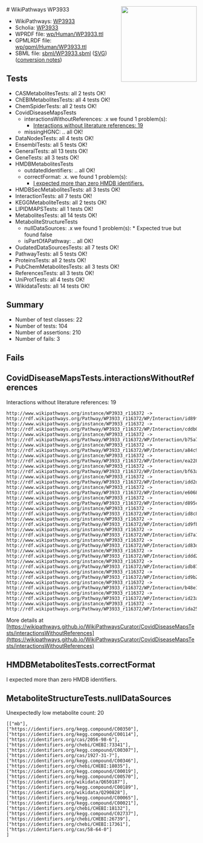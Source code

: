 <img style="float: right; width: 200px" src="../logo.png" />
# WikiPathways WP3933

* WikiPathways: [WP3933](https://identifiers.org/wikipathways:WP3933)
* Scholia: [WP3933](https://scholia.toolforge.org/wikipathways/WP3933)
* WPRDF file: [wp/Human/WP3933.ttl](../wp/Human/WP3933.ttl)
* GPMLRDF file: [wp/gpml/Human/WP3933.ttl](../wp/gpml/Human/WP3933.ttl)
* SBML file: [sbml/WP3933.sbml](../sbml/WP3933.sbml) ([SVG](../sbml/WP3933.svg)) ([conversion notes](../sbml/WP3933.txt))

## Tests
* CASMetabolitesTests: all 2 tests OK!
* ChEBIMetabolitesTests: all 4 tests OK!
* ChemSpiderTests: all 2 tests OK!
* CovidDiseaseMapsTests
    * interactionsWithoutReferences: .x we found 1 problem(s):
        * [Interactions without literature references: 19](#9701ccea)
    * missingHGNC: .. all OK!
* DataNodesTests: all 4 tests OK!
* EnsemblTests: all 5 tests OK!
* GeneralTests: all 13 tests OK!
* GeneTests: all 3 tests OK!
* HMDBMetabolitesTests
    * outdatedIdentifiers: .. all OK!
    * correctFormat: .x. we found 1 problem(s):
        * [I expected more than zero HMDB identifiers.](#ad154c1e)
* HMDBSecMetabolitesTests: all 3 tests OK!
* InteractionTests: all 7 tests OK!
* KEGGMetaboliteTests: all 2 tests OK!
* LIPIDMAPSTests: all 1 tests OK!
* MetabolitesTests: all 14 tests OK!
* MetaboliteStructureTests
    * nullDataSources: .x we found 1 problem(s):
            * Expected true but found false
    * isPartOfAPathway: .. all OK!
* OudatedDataSourcesTests: all 7 tests OK!
* PathwayTests: all 5 tests OK!
* ProteinsTests: all 2 tests OK!
* PubChemMetabolitesTests: all 3 tests OK!
* ReferencesTests: all 3 tests OK!
* UniProtTests: all 4 tests OK!
* WikidataTests: all 14 tests OK!


## Summary

* Number of test classes: 22
* Number of tests: 104
* Number of assertions: 210
* Number of fails: 3

## Fails

<a name="9701ccea" />

## CovidDiseaseMapsTests.interactionsWithoutReferences

Interactions without literature references: 19
```
http://www.wikipathways.org/instance/WP3933_r116372 -> http://rdf.wikipathways.org/Pathway/WP3933_r116372/WP/Interaction/id89f85b6
http://www.wikipathways.org/instance/WP3933_r116372 -> http://rdf.wikipathways.org/Pathway/WP3933_r116372/WP/Interaction/cddb0
http://www.wikipathways.org/instance/WP3933_r116372 -> http://rdf.wikipathways.org/Pathway/WP3933_r116372/WP/Interaction/b75a7
http://www.wikipathways.org/instance/WP3933_r116372 -> http://rdf.wikipathways.org/Pathway/WP3933_r116372/WP/Interaction/a84c9
http://www.wikipathways.org/instance/WP3933_r116372 -> http://rdf.wikipathways.org/Pathway/WP3933_r116372/WP/Interaction/ea228
http://www.wikipathways.org/instance/WP3933_r116372 -> http://rdf.wikipathways.org/Pathway/WP3933_r116372/WP/Interaction/bf63a
http://www.wikipathways.org/instance/WP3933_r116372 -> http://rdf.wikipathways.org/Pathway/WP3933_r116372/WP/Interaction/idd2dc803e
http://www.wikipathways.org/instance/WP3933_r116372 -> http://rdf.wikipathways.org/Pathway/WP3933_r116372/WP/Interaction/e6068
http://www.wikipathways.org/instance/WP3933_r116372 -> http://rdf.wikipathways.org/Pathway/WP3933_r116372/WP/Interaction/d895c
http://www.wikipathways.org/instance/WP3933_r116372 -> http://rdf.wikipathways.org/Pathway/WP3933_r116372/WP/Interaction/id8c824058
http://www.wikipathways.org/instance/WP3933_r116372 -> http://rdf.wikipathways.org/Pathway/WP3933_r116372/WP/Interaction/id9fbc963a
http://www.wikipathways.org/instance/WP3933_r116372 -> http://rdf.wikipathways.org/Pathway/WP3933_r116372/WP/Interaction/id7a191428
http://www.wikipathways.org/instance/WP3933_r116372 -> http://rdf.wikipathways.org/Pathway/WP3933_r116372/WP/Interaction/id83d92e91
http://www.wikipathways.org/instance/WP3933_r116372 -> http://rdf.wikipathways.org/Pathway/WP3933_r116372/WP/Interaction/iddd2951f5
http://www.wikipathways.org/instance/WP3933_r116372 -> http://rdf.wikipathways.org/Pathway/WP3933_r116372/WP/Interaction/idb87590ce
http://www.wikipathways.org/instance/WP3933_r116372 -> http://rdf.wikipathways.org/Pathway/WP3933_r116372/WP/Interaction/id9b21a8c3
http://www.wikipathways.org/instance/WP3933_r116372 -> http://rdf.wikipathways.org/Pathway/WP3933_r116372/WP/Interaction/b48e1
http://www.wikipathways.org/instance/WP3933_r116372 -> http://rdf.wikipathways.org/Pathway/WP3933_r116372/WP/Interaction/id23aa80e2
http://www.wikipathways.org/instance/WP3933_r116372 -> http://rdf.wikipathways.org/Pathway/WP3933_r116372/WP/Interaction/ida25be2e6
```

More details at [https://wikipathways.github.io/WikiPathwaysCurator/CovidDiseaseMapsTests/interactionsWithoutReferences](https://wikipathways.github.io/WikiPathwaysCurator/CovidDiseaseMapsTests/interactionsWithoutReferences)

<a name="ad154c1e" />

## HMDBMetabolitesTests.correctFormat

I expected more than zero HMDB identifiers.
<a name="919041a8" />

## MetaboliteStructureTests.nullDataSources

Unexpectedly low metabolite count: 20
```
[["mb"],
["https://identifiers.org/kegg.compound/C00350"],
["https://identifiers.org/kegg.compound/C00114"],
["https://identifiers.org/cas/2056-98-6"],
["https://identifiers.org/chebi/CHEBI:73341"],
["https://identifiers.org/kegg.compound/C00307"],
["https://identifiers.org/cas/1927-31-7"],
["https://identifiers.org/kegg.compound/C00346"],
["https://identifiers.org/chebi/CHEBI:18035"],
["https://identifiers.org/kegg.compound/C00019"],
["https://identifiers.org/kegg.compound/C00570"],
["https://identifiers.org/wikidata/Q650187"],
["https://identifiers.org/kegg.compound/C00189"],
["https://identifiers.org/wikidata/Q290828"],
["https://identifiers.org/kegg.compound/C00065"],
["https://identifiers.org/kegg.compound/C00021"],
["https://identifiers.org/chebi/CHEBI:18132"],
["https://identifiers.org/kegg.compound/C02737"],
["https://identifiers.org/chebi/CHEBI:26739"],
["https://identifiers.org/chebi/CHEBI:17361"],
["https://identifiers.org/cas/58-64-0"]
]
```

